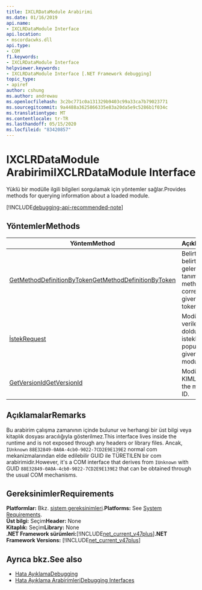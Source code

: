 ```yaml
---
title: IXCLRDataModule Arabirimi
ms.date: 01/16/2019
api.name:
- IXCLRDataModule Interface
api.location:
- mscordacwks.dll
api.type:
- COM
f1.keywords:
- IXCLRDataModule Interface
helpviewer.keywords:
- IXCLRDataModule Interface [.NET Framework debugging]
topic_type:
- apiref
author: cshung
ms.author: andrewau
ms.openlocfilehash: 3c2bc771c0a131329b9403c99a33ca7b79023771
ms.sourcegitcommit: 9a4488a3625866335e83a20da5e9c5286b1f034c
ms.translationtype: MT
ms.contentlocale: tr-TR
ms.lasthandoff: 05/15/2020
ms.locfileid: "83420857"
---
```

# <a name="ixclrdatamodule-interface"></a><span data-ttu-id="f186f-102">IXCLRDataModule Arabirimi</span><span class="sxs-lookup"><span data-stu-id="f186f-102">IXCLRDataModule Interface</span></span>

<span data-ttu-id="f186f-103">Yüklü bir modülle ilgili bilgileri sorgulamak için yöntemler sağlar.</span><span class="sxs-lookup"><span data-stu-id="f186f-103">Provides methods for querying information about a loaded module.</span></span>

[!INCLUDE[debugging-api-recommended-note](../../../../includes/debugging-api-recommended-note.md)]

## <a name="methods"></a><span data-ttu-id="f186f-104">Yöntemler</span><span class="sxs-lookup"><span data-stu-id="f186f-104">Methods</span></span>

| <span data-ttu-id="f186f-105">Yöntem</span><span class="sxs-lookup"><span data-stu-id="f186f-105">Method</span></span>                                                                                                                                | <span data-ttu-id="f186f-106">Açıklama</span><span class="sxs-lookup"><span data-stu-id="f186f-106">Description</span></span>                                                         |
| ------------------------------------------------------------------------------------------------------------------------------------- | ------------------------------------------------------------------- |
| [<span data-ttu-id="f186f-107">GetMethodDefinitionByToken</span><span class="sxs-lookup"><span data-stu-id="f186f-107">GetMethodDefinitionByToken</span></span>](ixclrdatamodule-getmethoddefinitionbytoken-method.md) | <span data-ttu-id="f186f-108">Belirtilen meta veri belirtecine karşılık gelen yöntem tanımını alır.</span><span class="sxs-lookup"><span data-stu-id="f186f-108">Gets the method definition corresponding to a given metadata token.</span></span> |
| [<span data-ttu-id="f186f-109">İstek</span><span class="sxs-lookup"><span data-stu-id="f186f-109">Request</span></span>](ixclrdatamodule-request-method.md)                                       | <span data-ttu-id="f186f-110">Modülün verileriyle verilen arabelleği doldurma istekleri.</span><span class="sxs-lookup"><span data-stu-id="f186f-110">Requests to populate the buffer given with the module's data.</span></span>       |
| [<span data-ttu-id="f186f-111">GetVersionId</span><span class="sxs-lookup"><span data-stu-id="f186f-111">GetVersionId</span></span>](ixclrdatamodule-getversionid-method.md)                             | <span data-ttu-id="f186f-112">Modülün sürüm KIMLIĞINI alır.</span><span class="sxs-lookup"><span data-stu-id="f186f-112">Gets the module's version ID.</span></span>                                       |

## <a name="remarks"></a><span data-ttu-id="f186f-113">Açıklamalar</span><span class="sxs-lookup"><span data-stu-id="f186f-113">Remarks</span></span>

<span data-ttu-id="f186f-114">Bu arabirim çalışma zamanının içinde bulunur ve herhangi bir üst bilgi veya kitaplık dosyası aracılığıyla gösterilmez.</span><span class="sxs-lookup"><span data-stu-id="f186f-114">This interface lives inside the runtime and is not exposed through any headers or library files.</span></span> <span data-ttu-id="f186f-115">Ancak, `IUnknown` `88E32849-0A0A-4cb0-9022-7CD2E9E139E2` normal com mekanizmalarından elde edilebilir GUID ile TÜRETILEN bir com arabirimidir.</span><span class="sxs-lookup"><span data-stu-id="f186f-115">However, it's a COM interface that derives from `IUnknown` with GUID `88E32849-0A0A-4cb0-9022-7CD2E9E139E2` that can be obtained through the usual COM mechanisms.</span></span>

## <a name="requirements"></a><span data-ttu-id="f186f-116">Gereksinimler</span><span class="sxs-lookup"><span data-stu-id="f186f-116">Requirements</span></span>

<span data-ttu-id="f186f-117">**Platformlar:** Bkz. [sistem gereksinimleri](../../get-started/system-requirements.md).</span><span class="sxs-lookup"><span data-stu-id="f186f-117">**Platforms:** See [System Requirements](../../get-started/system-requirements.md).</span></span>  
<span data-ttu-id="f186f-118">**Üst bilgi:** Seçim</span><span class="sxs-lookup"><span data-stu-id="f186f-118">**Header:** None</span></span>  
<span data-ttu-id="f186f-119">**Kitaplık:** Seçim</span><span class="sxs-lookup"><span data-stu-id="f186f-119">**Library:** None</span></span>  
<span data-ttu-id="f186f-120">**.NET Framework sürümleri:**[!INCLUDE[net_current_v47plus](../../../../includes/net-current-v47plus.md)]</span><span class="sxs-lookup"><span data-stu-id="f186f-120">**.NET Framework Versions:** [!INCLUDE[net_current_v47plus](../../../../includes/net-current-v47plus.md)]</span></span>  

## <a name="see-also"></a><span data-ttu-id="f186f-121">Ayrıca bkz.</span><span class="sxs-lookup"><span data-stu-id="f186f-121">See also</span></span>

- [<span data-ttu-id="f186f-122">Hata Ayıklama</span><span class="sxs-lookup"><span data-stu-id="f186f-122">Debugging</span></span>](index.md)
- [<span data-ttu-id="f186f-123">Hata Ayıklama Arabirimleri</span><span class="sxs-lookup"><span data-stu-id="f186f-123">Debugging Interfaces</span></span>](debugging-interfaces.md)
